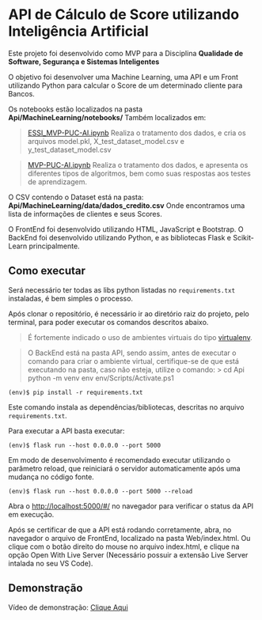 # API de Cálculo de Score utilizando Inteligência Artificial
Este projeto foi desenvolvido como MVP para a Disciplina **Qualidade de Software, Segurança e Sistemas Inteligentes**

O objetivo foi desenvolver uma Machine Learning, uma API e um Front utilizando Python para calcular o Score de um determinado cliente para Bancos.

Os notebooks estão localizados na pasta **Api/MachineLearning/notebooks/**
Também localizados em:
> [ESSI_MVP-PUC-AI.ipynb](https://colab.research.google.com/drive/1n-Q8xlqkEDxzEEwr6WFWwO3rQYHxcV-i?usp=drive_link)
> Realiza o tratamento dos dados, e cria os arquivos model.pkl, X_test_dataset_model.csv e y_test_dataset_model.csv

> [MVP-PUC-AI.ipynb](https://colab.research.google.com/drive/1_GK3txfanYfKa_4SXTzYDDsC6SDUXuRO?usp=drive_link)
> Realiza o tratamento dos dados, e apresenta os diferentes tipos de algoritmos, bem como suas respostas aos testes de aprendizagem.

O CSV contendo o Dataset está na pasta: **Api/MachineLearning/data/dados_credito.csv**
Onde encontramos uma lista de informações de clientes e seus Scores.

O FrontEnd foi desenvolvido utilizando HTML, JavaScript e Bootstrap.
O BackEnd foi desenvolvido utilizando Python, e as bibliotecas Flask e Scikit-Learn principalmente.

## Como executar

Será necessário ter todas as libs python listadas no `requirements.txt` instaladas, é bem simples o processo.

Após clonar o repositório, é necessário ir ao diretório raiz do projeto, pelo terminal, para poder executar os comandos descritos abaixo.

> É fortemente indicado o uso de ambientes virtuais do tipo [virtualenv](https://virtualenv.pypa.io/en/latest/installation.html).

> O BackEnd está na pasta API, sendo assim, antes de executar o comando para criar o ambiente virtual, certifique-se de que está executando na pasta, caso não esteja, utilize o comando: > cd Api
> python -m venv env
> env/Scripts/Activate.ps1  

```
(env)$ pip install -r requirements.txt
```

Este comando instala as dependências/bibliotecas, descritas no arquivo `requirements.txt`.

Para executar a API  basta executar:

```
(env)$ flask run --host 0.0.0.0 --port 5000
```

Em modo de desenvolvimento é recomendado executar utilizando o parâmetro reload, que reiniciará o servidor
automaticamente após uma mudança no código fonte. 

```
(env)$ flask run --host 0.0.0.0 --port 5000 --reload
```

Abra o [http://localhost:5000/#/](http://localhost:5000/#/) no navegador para verificar o status da API em execução.

Após se certificar de que a API está rodando corretamente, abra, no navegador o arquivo de FrontEnd, localizado na pasta Web/index.html.
Ou clique com o botão direito do mouse no arquivo index.html, e clique na opção Open With Live Server (Necessário possuir a extensão Live Server intalada no seu VS Code).

## Demonstração
Vídeo de demonstração: [Clique Aqui](https://photos.app.goo.gl/TQSohEzJgEvt1bLS7)

